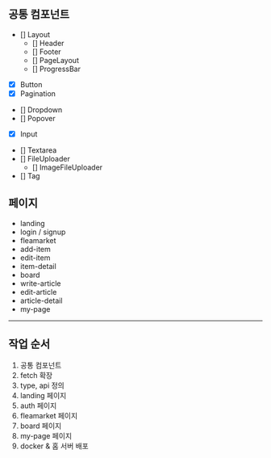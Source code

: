 ## 공통 컴포넌트

- [] Layout
  - [] Header
  - [] Footer
  - [] PageLayout
  - [] ProgressBar
- [x] Button
- [x] Pagination
- [] Dropdown
- [] Popover
- [x] Input
- [] Textarea
- [] FileUploader
  - [] ImageFileUploader
- [] Tag

## 페이지

- landing
- login / signup
- fleamarket
- add-item
- edit-item
- item-detail
- board
- write-article
- edit-article
- article-detail
- my-page

---

## 작업 순서

1. 공통 컴포넌트
2. fetch 확장
3. type, api 정의
4. landing 페이지
5. auth 페이지
6. fleamarket 페이지
7. board 페이지
8. my-page 페이지
9. docker & 홈 서버 배포
